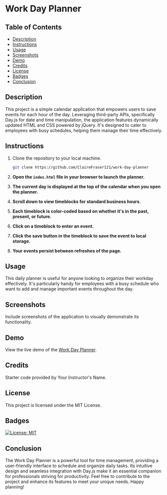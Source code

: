 # Work Day Planner

## Table of Contents

- [Description](#description)
- [Instructions](#instructions)
- [Usage](#usage)
- [Screenshots](#screenshots)
- [Demo](#demo)
- [Credits](#credits)
- [License](#license)
- [Badges](#badges)
- [Conclusion](#conclusion)

## Description

This project is a simple calendar application that empowers users to save events for each hour of the day. Leveraging third-party APIs, specifically Day.js for date and time manipulation, the application features dynamically updated HTML and CSS powered by jQuery. It's designed to cater to employees with busy schedules, helping them manage their time effectively.

## Instructions

1. Clone the repository to your local machine.

   ```bash
   git clone https://github.com/ClaireFraser121/work-day-planner

1. **Open the `index.html` file in your browser to launch the planner.**

2. **The current day is displayed at the top of the calendar when you open the planner.**

3. **Scroll down to view timeblocks for standard business hours.**

4. **Each timeblock is color-coded based on whether it's in the past, present, or future.**

5. **Click on a timeblock to enter an event.**

6. **Click the save button in the timeblock to save the event to local storage.**

7. **Your events persist between refreshes of the page.**

## Usage

This daily planner is useful for anyone looking to organize their workday effectively. It's particularly handy for employees with a busy schedule who want to add and manage important events throughout the day.

## Screenshots

Include screenshots of the application to visually demonstrate its functionality.

## Demo

View the live demo of the [Work Day Planner](<./assets/images/work-day-scheduler.png>).

## Credits

Starter code provided by Your Instructor's Name.

## License

This project is licensed under the MIT License.

## Badges

[![License: MIT](https://img.shields.io/badge/License-MIT-yellow.svg)](https://opensource.org/licenses/MIT)

## Conclusion

The Work Day Planner is a powerful tool for time management, providing a user-friendly interface to schedule and organize daily tasks. Its intuitive design and seamless integration with Day.js make it an essential companion for professionals striving for productivity. Feel free to contribute to the project and enhance its features to meet your unique needs. Happy planning!
